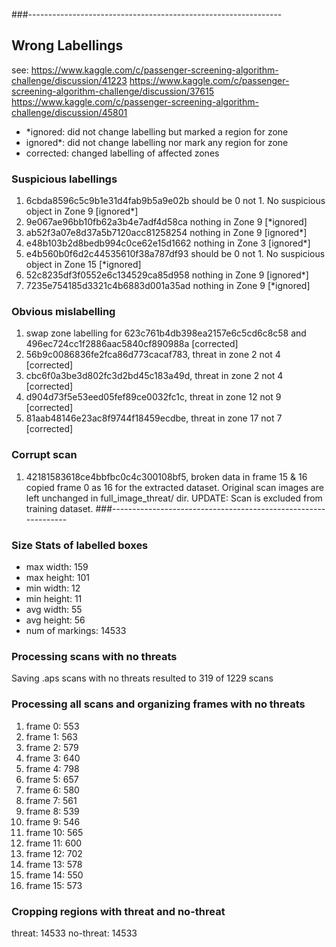 ###---------------------------------------------------------------
## Wrong Labellings
see: https://www.kaggle.com/c/passenger-screening-algorithm-challenge/discussion/41223
https://www.kaggle.com/c/passenger-screening-algorithm-challenge/discussion/37615
https://www.kaggle.com/c/passenger-screening-algorithm-challenge/discussion/45801

- *ignored: did not change labelling but marked a region for zone
- ignored*: did not change labelling nor mark any region for zone
- corrected: changed labelling of affected zones

### Suspicious labellings
1. 6cbda8596c5c9b1e31d4fab9b5a9e02b should be 0 not 1. No 	suspicious object in Zone 9 [ignored*]
2. 9e067ae96bb10fb62a3b4e7adf4d58ca nothing in Zone 9 [*ignored]
3. ab52f3a07e8d37a5b7120acc81258254 nothing in Zone 9 [ignored*]
4. e48b103b2d8bedb994c0ce62e15d1662 nothing in Zone 3 [ignored*] 
5. e4b560b0f6d2c44535610f38a787df93 should be 0 not 1. No 	suspicious object in Zone 15 [*ignored]
6. 52c8235df3f0552e6c134529ca85d958 nothing in Zone 9 [ignored*]
7. 7235e754185d3321c4b6883d001a35ad nothing in Zone 9 [*ignored]

### Obvious mislabelling
1. swap zone labelling for 623c761b4db398ea2157e6c5cd6c8c58 and 	496ec724cc1f2886aac5840cf890988a [corrected]
2. 56b9c0086836fe2fca86d773cacaf783, threat in zone 2 not 4 	[corrected]
3. cbc6f0a3be3d802fc3d2bd45c183a49d, threat in zone 2 not 4 	[corrected]
4. d904d73f5e53eed05fef89ce0032fc1c, threat in zone 12 not 9 	[corrected]
5. 81aab48146e23ac8f9744f18459ecdbe, threat in zone 17 not 7 	[corrected]

### Corrupt scan
1. 42181583618ce4bbfbc0c4c300108bf5, broken data in frame 15 & 16
	copied frame 0 as 16 for the extracted dataset. Original 	scan images are left unchanged in full_image_threat/ dir. UPDATE: Scan is excluded from training dataset.
###---------------------------------------------------------------

### Size Stats of labelled boxes
- max width: 159
- max height: 101
- min width: 12
- min height: 11
- avg width: 55
- avg height: 56
- num of markings: 14533

### Processing scans with no threats
Saving .aps scans with no threats resulted to 319 of 1229 scans

### Processing all scans and organizing frames with no threats
1. frame 0: 553 
2. frame 1: 563
3. frame 2: 579
4. frame 3: 640
5. frame 4: 798
6. frame 5: 657
7. frame 6: 580
8. frame 7: 561
9. frame 8: 539
10. frame 9: 546
11. frame 10: 565
12. frame 11: 600
13. frame 12: 702
14. frame 13: 578
15. frame 14: 550
16. frame 15: 573

### Cropping regions with threat and no-threat
threat: 14533
no-threat: 14533

